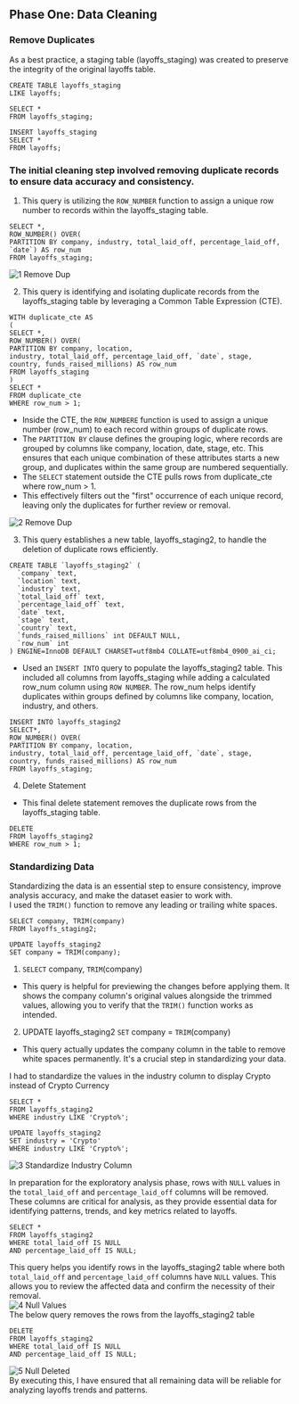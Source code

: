 ## Phase One: Data Cleaning  
### Remove Duplicates    
As a best practice, a staging table (layoffs_staging) was created to preserve the integrity of the original layoffs table.  
```
CREATE TABLE layoffs_staging
LIKE layoffs;

SELECT *
FROM layoffs_staging;

INSERT layoffs_staging
SELECT *
FROM layoffs;
```
### The initial cleaning step involved removing duplicate records to ensure data accuracy and consistency.  

1. This query is utilizing the `ROW_NUMBER` function to assign a unique row number to records within the layoffs_staging table.
```
SELECT *,
ROW_NUMBER() OVER(
PARTITION BY company, industry, total_laid_off, percentage_laid_off, `date`) AS row_num
FROM layoffs_staging;
```
![1  Remove Dup](https://github.com/user-attachments/assets/d3feaa3a-eb2e-45d4-a825-3198485d6b8d)  

2. This query is identifying and isolating duplicate records from the layoffs_staging table by leveraging a Common Table Expression (CTE).
```
WITH duplicate_cte AS
(
SELECT *,
ROW_NUMBER() OVER(
PARTITION BY company, location, 
industry, total_laid_off, percentage_laid_off, `date`, stage, 
country, funds_raised_millions) AS row_num
FROM layoffs_staging
)
SELECT *
FROM duplicate_cte
WHERE row_num > 1;
```
- Inside the CTE, the `ROW_NUMBERE` function is used to assign a unique number (row_num) to each record within groups of duplicate rows.
- The `PARTITION BY` clause defines the grouping logic, where records are grouped by columns like company, location, date, stage, etc. This ensures that each unique combination of these attributes starts a new group, and duplicates within the same group are numbered sequentially.
- The `SELECT` statement outside the CTE pulls rows from duplicate_cte where row_num > 1.
- This effectively filters out the "first" occurrence of each unique record, leaving only the duplicates for further review or removal.

![2  Remove Dup](https://github.com/user-attachments/assets/3ba28e2e-a33b-414a-887c-7687c9531724)  

3. This query establishes a new table, layoffs_staging2, to handle the deletion of duplicate rows efficiently.
```
CREATE TABLE `layoffs_staging2` (
  `company` text,
  `location` text,
  `industry` text,
  `total_laid_off` text,
  `percentage_laid_off` text,
  `date` text,
  `stage` text,
  `country` text,
  `funds_raised_millions` int DEFAULT NULL,
  `row_num` int
) ENGINE=InnoDB DEFAULT CHARSET=utf8mb4 COLLATE=utf8mb4_0900_ai_ci;
```
- Used an `INSERT INTO` query to populate the layoffs_staging2 table. This included all columns from layoffs_staging while adding a calculated row_num column using `ROW NUMBER`. The row_num helps identify duplicates within groups defined by columns like company, location, industry, and others.
```
INSERT INTO layoffs_staging2
SELECT*,
ROW_NUMBER() OVER(
PARTITION BY company, location, 
industry, total_laid_off, percentage_laid_off, `date`, stage, 
country, funds_raised_millions) AS row_num
FROM layoffs_staging;
```
4. Delete Statement
- This final delete statement removes the duplicate rows from the layoffs_staging table.
```
DELETE 
FROM layoffs_staging2
WHERE row_num > 1;
```

### Standardizing Data  
Standardizing the data is an essential step to ensure consistency, improve analysis accuracy, and make the dataset easier to work with.  
I used the `TRIM()` function to remove any leading or trailing white spaces.  
```
SELECT company, TRIM(company)
FROM layoffs_staging2;

UPDATE layoffs_staging2
SET company = TRIM(company);
```
1.   `SELECT` company, `TRIM`(company)
   - This query is helpful for previewing the changes before applying them. It shows the company column's original values alongside the trimmed values, allowing you to verify that the `TRIM()` function works as 
     intended.

2.   UPDATE layoffs_staging2 `SET` company = `TRIM`(company)
   - This query actually updates the company column in the table to remove white spaces permanently. It's a crucial step in standardizing your data.

I had to standardize the values in the industry column to display Crypto instead of Crypto Currency  
```
SELECT *
FROM layoffs_staging2
WHERE industry LIKE 'Crypto%';

UPDATE layoffs_staging2
SET industry = 'Crypto'
WHERE industry LIKE 'Crypto%';
```
![3  Standardize Industry Column](https://github.com/user-attachments/assets/1f4112e7-8119-40b5-9ee2-62da1bb33bfe)  

In preparation for the exploratory analysis phase, rows with `NULL` values in the `total_laid_off` and `percentage_laid_off` columns will be removed. These columns are critical for analysis, as they provide essential data for identifying patterns, trends, and key metrics related to layoffs.  
```
SELECT *
FROM layoffs_staging2
WHERE total_laid_off IS NULL
AND percentage_laid_off IS NULL;
```
This query helps you identify rows in the layoffs_staging2 table where both `total_laid_off` and `percentage_laid_off` columns have `NULL` values. This allows you to review the affected data and confirm the necessity of their removal.  
![4  Null Values](https://github.com/user-attachments/assets/893d14c4-55c4-4407-b786-f51f11f0be8f)  
The below query removes the rows from the layoffs_staging2 table  
```
DELETE
FROM layoffs_staging2
WHERE total_laid_off IS NULL
AND percentage_laid_off IS NULL;
```
![5 Null Deleted](https://github.com/user-attachments/assets/c8200774-7967-410c-a05e-22df513572d3)  
By executing this, I have ensured that all remaining data will be reliable for analyzing layoffs trends and patterns.


